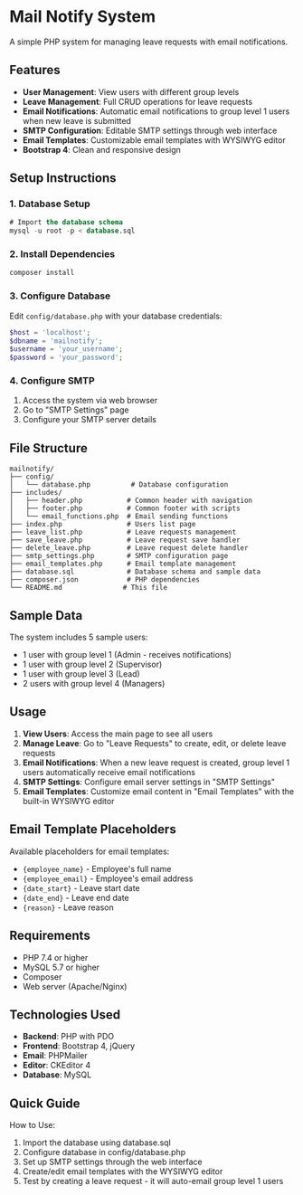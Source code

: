 # Mail Notify System

A simple PHP system for managing leave requests with email notifications.

## Features

- **User Management**: View users with different group levels
- **Leave Management**: Full CRUD operations for leave requests
- **Email Notifications**: Automatic email notifications to group level 1 users when new leave is submitted
- **SMTP Configuration**: Editable SMTP settings through web interface
- **Email Templates**: Customizable email templates with WYSIWYG editor
- **Bootstrap 4**: Clean and responsive design

## Setup Instructions

### 1. Database Setup
```sql
# Import the database schema
mysql -u root -p < database.sql
```

### 2. Install Dependencies
```bash
composer install
```

### 3. Configure Database
Edit `config/database.php` with your database credentials:
```php
$host = 'localhost';
$dbname = 'mailnotify';
$username = 'your_username';
$password = 'your_password';
```

### 4. Configure SMTP
1. Access the system via web browser
2. Go to "SMTP Settings" page
3. Configure your SMTP server details

## File Structure

```
mailnotify/
├── config/
│   └── database.php          # Database configuration
├── includes/
│   ├── header.php           # Common header with navigation
│   ├── footer.php           # Common footer with scripts
│   └── email_functions.php  # Email sending functions
├── index.php                # Users list page
├── leave_list.php           # Leave requests management
├── save_leave.php           # Leave request save handler
├── delete_leave.php         # Leave request delete handler
├── smtp_settings.php        # SMTP configuration page
├── email_templates.php      # Email template management
├── database.sql             # Database schema and sample data
├── composer.json            # PHP dependencies
└── README.md               # This file
```

## Sample Data

The system includes 5 sample users:
- 1 user with group level 1 (Admin - receives notifications)
- 1 user with group level 2 (Supervisor)
- 1 user with group level 3 (Lead)
- 2 users with group level 4 (Managers)

## Usage

1. **View Users**: Access the main page to see all users
2. **Manage Leave**: Go to "Leave Requests" to create, edit, or delete leave requests
3. **Email Notifications**: When a new leave request is created, group level 1 users automatically receive email notifications
4. **SMTP Settings**: Configure email server settings in "SMTP Settings"
5. **Email Templates**: Customize email content in "Email Templates" with the built-in WYSIWYG editor

## Email Template Placeholders

Available placeholders for email templates:
- `{employee_name}` - Employee's full name
- `{employee_email}` - Employee's email address
- `{date_start}` - Leave start date
- `{date_end}` - Leave end date
- `{reason}` - Leave reason

## Requirements

- PHP 7.4 or higher
- MySQL 5.7 or higher
- Composer
- Web server (Apache/Nginx)

## Technologies Used

- **Backend**: PHP with PDO
- **Frontend**: Bootstrap 4, jQuery
- **Email**: PHPMailer
- **Editor**: CKEditor 4
- **Database**: MySQL

## Quick Guide
How to Use:

  1. Import the database using database.sql
  2. Configure database in config/database.php
  3. Set up SMTP settings through the web interface
  4. Create/edit email templates with the WYSIWYG editor
  5. Test by creating a leave request - it will auto-email group level 1 users